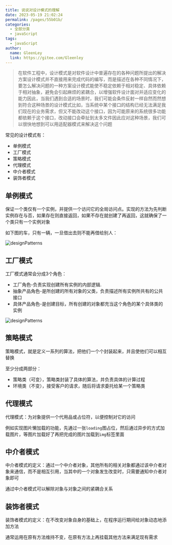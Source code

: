 ```yaml
---
title: 说说对设计模式的理解
date: 2023-05-19 21:02:24
permalink: /pages/55b01b/
categories: 
  - 全部分类
  - javaScript
tags: 
  - javaScript
author: 
  name: GleenLey
  link: https://gitee.com/Gleenley
---
```


> 在软件工程中，设计模式是对软件设计中普遍存在的各种问题所提出的解决方案设计模式并不直接用来完成代码的编写，而是描述在各种不同情况下，要怎么解决问题的一种方案设计模式能使不稳定依赖于相对稳定、具体依赖于相对抽象，避免会引起麻烦的紧耦合，以增强软件设计面对并适应变化的能力因此，当我们遇到合适的场景时，我们可能会条件反射一样自然而然想到符合这种场景的设计模式比如，当系统中某个接口的结构已经无法满足我们现在的业务需求，但又不能改动这个接口，因为可能原来的系统很多功能都依赖于这个接口，改动接口会牵扯到太多文件因此应对这种场景，我们可以很快地想到可以用适配器模式来解决这个问题

<!-- more -->

常见的设计模式有：

+ 单例模式
+ 工厂模式
+ 策略模式
+ 代理模式
+ 中介者模式
+ 装饰者模式

单例模式
------
保证一个类仅有一个实例，并提供一个访问它的全局访问点。实现的方法为先判断实例存在与否，如果存在则直接返回，如果不存在就创建了再返回，这就确保了一个类只有一个实例对象

如下图的车，只有一辆，一旦借出去则不能再借给别人：

![designPatterns](/learing_record/images/designPatterns1.webp)

工厂模式
------
工厂模式通常会分成3个角色：

+ 工厂角色-负责实现创建所有实例的内部逻辑.
+ 抽象产品角色-是所创建的所有对象的父类，负责描述所有实例所共有的公共接口
+ 具体产品角色-是创建目标，所有创建的对象都充当这个角色的某个具体类的实例

![designPatterns](/learing_record/images/designPatterns2.webp)


策略模式
------
策略模式，就是定义一系列的算法，把他们一个个封装起来，并且使他们可以相互替换

至少分成两部分：

+ 策略类（可变），策略类封装了具体的算法，并负责具体的计算过程
+ 环境类（不变），接受客户的请求，随后将请求委托给某一个策略类

代理模式
------
代理模式：为对象提供一个代用品或占位符，以便控制对它的访问

例如实现图片懒加载的功能，先通过一张```loading```图占位，然后通过异步的方式加载图片，等图片加载好了再把完成的图片加载到```img```标签里面

中介者模式
------
中介者模式的定义：通过一个中介者对象，其他所有的相关对象都通过该中介者对象来通信，而不是相互引用，当其中的一个对象发生改变时，只需要通知中介者对象即可

通过中介者模式可以解除对象与对象之间的紧耦合关系

装饰者模式
------
装饰者模式的定义：在不改变对象自身的基础上，在程序运行期间给对象动态地添加方法

通常运用在原有方法维持不变，在原有方法上再挂载其他方法来满足现有需求